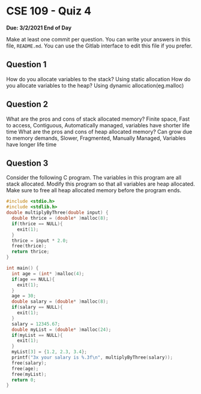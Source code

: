 # CSE 109 - Quiz 4

**Due: 3/2/2021 End of Day**

Make at least one commit per question. You can write your answers in this file, `README.md`. You can use the Gitlab interface to edit this file if you prefer.

## Question 1

How do you allocate variables to the stack? Using static allocation
How do you allocate variables to the heap? Using dynamic allocation(eg.malloc)

## Question 2

What are the pros and cons of stack allocated memory? Finite space, Fast to access, Contiguous, Automatically managed, variables have shorter life time
What are the pros and cons of heap allocated memory? Can grow due to memory demands, Slower, Fragmented, Manually Managed, Variables have longer life time 

## Question 3

Consider the following C program. The variables in this program are all stack allocated. Modify this program so that all variables are heap allocated. Make sure to free all heap allocated memory before the program ends.

```c
#include <stdio.h>
#include <stdlib.h>
double multiplyByThree(double input) {
  double thrice = (double* )malloc(8);
  if(thrice == NULL){
    exit(1);
  }
  thrice = input * 2.0;
  free(thrice);
  return thrice;
}

int main() {
  int age = (int* )malloc(4);
  if(age == NULL){
    exit(1);
  }
  age = 30;
  double salary = (double* )malloc(8);
  if(salary == NULL){
    exit(1);
  }
  salary = 12345.67;
  double myList = (double* )malloc(24);
  if(myList == NULL){
    exit(1);
  }
  myList[3] = {1.2, 2.3, 3.4};
  printf("3x your salary is %.3f\n", multiplyByThree(salary));
  free(salary);
  free(age);
  free(myList);
  return 0;
}
```

